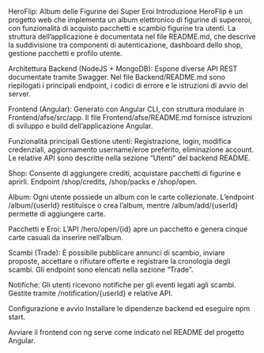 HeroFlip: Album delle Figurine dei Super Eroi
Introduzione
HeroFlip è un progetto web che implementa un album elettronico di figurine di supereroi, con funzionalità di acquisto pacchetti e scambio figurine tra utenti.
La struttura dell’applicazione è documentata nel file README.md, che descrive la suddivisione tra componenti di autenticazione, dashboard dello shop, gestione pacchetti e profilo utente.

Architettura
Backend (NodeJS + MongoDB): Espone diverse API REST documentate tramite Swagger. Nel file Backend/README.md sono riepilogati i principali endpoint, i codici di errore e le istruzioni di avvio del server.

Frontend (Angular): Generato con Angular CLI, con struttura modulare in Frontend/afse/src/app. Il file Frontend/afse/README.md fornisce istruzioni di sviluppo e build dell’applicazione Angular.

Funzionalità principali
Gestione utenti: Registrazione, login, modifica credenziali, aggiornamento username/eroe preferito, eliminazione account. Le relative API sono descritte nella sezione “Utenti” del backend README.

Shop: Consente di aggiungere crediti, acquistare pacchetti di figurine e aprirli. Endpoint /shop/credits, /shop/packs e /shop/open.

Album: Ogni utente possiede un album con le carte collezionate. L’endpoint /album/{userId} restituisce o crea l’album, mentre /album/add/{userId} permette di aggiungere carte.

Pacchetti e Eroi: L’API /hero/open/{id} apre un pacchetto e genera cinque carte casuali da inserire nell’album.

Scambi (Trade): È possibile pubblicare annunci di scambio, inviare proposte, accettare o rifiutare offerte e registrare la cronologia degli scambi. Gli endpoint sono elencati nella sezione “Trade”.

Notifiche: Gli utenti ricevono notifiche per gli eventi legati agli scambi. Gestite tramite /notification/{userId} e relative API.

Configurazione e avvio
Installare le dipendenze backend ed eseguire npm start.

Avviare il frontend con ng serve come indicato nel README del progetto Angular.

